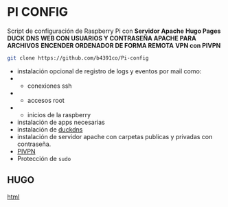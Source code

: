 # PI CONFIG
Script de configuración de Raspberry Pi con **Servidor Apache** **Hugo Pages** **DUCK DNS** **WEB CON USUARIOS Y CONTRASEÑA APACHE PARA ARCHIVOS** **ENCENDER ORDENADOR DE FORMA REMOTA** **VPN con PIVPN**

```sh
git clone https://github.com/b4391co/Pi-config
```
- instalación opcional de registro de logs y eventos por mail como:
- - conexiones ssh
- - accesos root
- - inicios de la raspberry
- instalación de apps necesarias
- instalación de [duckdns](https://www.duckdns.org)
- instalación de servidor apache con carpetas publicas y privadas con contraseña. 
- [PIVPN](https://pivpn.io)
- Protección de `sudo`

## HUGO

[html](https://gohugo.io/functions/safehtml/)
